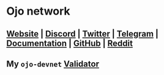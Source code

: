 # Ojo network


## [Website](https://ojo.network/) | [Discord](https://discord.gg/kBeDeJq8) | [Twitter](https://twitter.com/ojo_network) | [Telegram](https://t.me/OjoNetwork) | [Documentation](https://docs.ojo.network/) | [GitHub](https://github.com/ojo-network) | [Reddit](https://www.reddit.com/r/OjoNetwork)

## My ```ojo-devnet``` [Validator](https://ojo.explorers.guru/validator/ojovaloper1rqka2qs03frv7das9l88q8lcs5lr86e7q9fks9)
